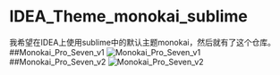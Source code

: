 # IDEA_Theme_monokai_sublime
我希望在IDEA上使用sublime中的默认主题monokai，然后就有了这个仓库。
##Monokai_Pro_Seven_v1
![Monokai_Pro_Seven_v1](https://github.com/mangguo7/IDEA_Theme_monokai_sublime/assets/100178949/1e15b3d0-36e7-4c9e-a3c5-b037ab385de9)
##Monokai_Pro_Seven_v2
![Monokai_Pro_Seven_v2](https://github.com/mangguo7/IDEA_Theme_monokai_sublime/assets/100178949/6394954d-4240-461c-9b61-bd9885d813fb)
